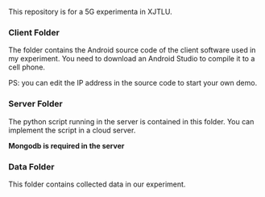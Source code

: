 This repository is for a 5G experimenta in XJTLU.

### Client Folder

The folder contains the Android source code of the client software used in my experiment. You need to download an Android Studio to compile it to a cell phone.

PS: you can edit the IP address in the source code to start your own demo.

### Server Folder

The python script running in the server is contained in this folder. You can implement the script in a cloud server.

**Mongodb is required in the server**

### Data Folder

This folder contains collected data in our experiment.
